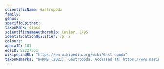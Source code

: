 ```yaml
---
scientificName: Gastropoda
family: 
genus: 
specificEpithet: 
taxonRank: class
scientificNameAuthorship: Cuvier, 1795
identificationQualifier: sp. 2
colours:
aphiaID: 101
eolID: 52227351
wikipediaURL: "https://en.wikipedia.org/wiki/Gastropoda"
taxonRemarks: "WoRMS (2022). Gastropoda. Accessed at: https://www.marinespecies.org/aphia.php?p=taxdetails&id=101 on 2022-02-24"
---
```

